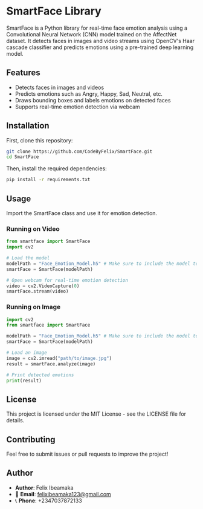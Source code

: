 # SmartFace Library

SmartFace is a Python library for real-time face emotion analysis using a Convolutional Neural Network (CNN) model trained on the AffectNet dataset. It detects faces in images and video streams using OpenCV's Haar cascade classifier and predicts emotions using a pre-trained deep learning model.

## Features
- Detects faces in images and videos
- Predicts emotions such as Angry, Happy, Sad, Neutral, etc.
- Draws bounding boxes and labels emotions on detected faces
- Supports real-time emotion detection via webcam

## Installation

First, clone this repository:

```bash
git clone https://github.com/CodeByFelix/SmartFace.git
cd SmartFace
```

Then, install the required dependencies:
```bash
pip install -r requirements.txt
```

## Usage
Import the SmartFace class and use it for emotion detection.

### Running on Video
```python
from smartface import SmartFace
import cv2

# Load the model
modelPath = "Face_Emotion_Model.h5" # Make sure to include the model to your project directory or provide the path to the model
smartFace = SmartFace(modelPath)

# Open webcam for real-time emotion detection
video = cv2.VideoCapture(0)
smartFace.stream(video)
```

### Running on Image
```python
import cv2
from smartface import SmartFace

modelPath = "Face_Emotion_Model.h5" # Make sure to include the model to your project directory or provide the path to the model
smartFace = SmartFace(modelPath)

# Load an image
image = cv2.imread("path/to/image.jpg")
result = smartFace.analyze(image)

# Print detected emotions
print(result)
```

## License
This project is licensed under the MIT License - see the LICENSE file for details.

## Contributing
Feel free to submit issues or pull requests to improve the project!

## Author
- **Author**: Felix Ibeamaka 
- 📧 **Email**: felixibeamaka123@gmail.com  
- 📞 **Phone**: +2347037872133
